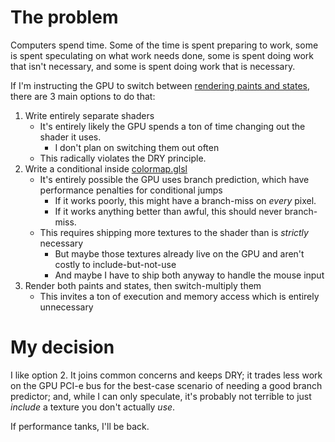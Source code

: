 # The problem
Computers spend time. Some of the time is spent preparing to work, some is spent speculating on what work needs done, some is spent doing work that isn't necessary, and some is spent doing work that is necessary.

If I'm instructing the GPU to switch between [rendering paints and states](/documents/Goals.md#render--sim-changes), there are 3 main options to do that:
1. Write entirely separate shaders
    - It's entirely likely the GPU spends a ton of time changing out the shader it uses.
        - I don't plan on switching them out often
    - This radically violates the DRY principle.
2. Write a conditional inside [colormap.glsl](/src/shaders/colormap.glsl)
    - It's entirely possible the GPU uses branch prediction, which have performance penalties for conditional jumps
        - If it works poorly, this might have a branch-miss on *every* pixel.
        - If it works anything better than awful, this should never branch-miss.
    - This requires shipping more textures to the shader than is *strictly* necessary
        - But maybe those textures already live on the GPU and aren't costly to include-but-not-use
        - And maybe I have to ship both anyway to handle the mouse input
3. Render both paints and states, then switch-multiply them
    - This invites a ton of execution and memory access which is entirely unnecessary


# My decision
I like option 2. It joins common concerns and keeps DRY; it trades less work on the GPU PCI-e bus for the best-case scenario of needing a good branch predictor; and, while I can only speculate, it's probably not terrible to just *include* a texture you don't actually *use*.

If performance tanks, I'll be back.
